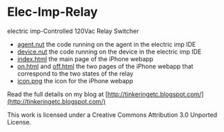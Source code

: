 Elec-Imp-Relay
==============

electric imp-Controlled 120Vac Relay Switcher

* [agent.nut](https://github.com/dwaq/Elec-Imp-Relay/blob/master/agent.nut) the code running on the agent in the electric imp IDE
* [device.nut](https://github.com/dwaq/Elec-Imp-Relay/blob/master/device.nut) the code running on the device in the electric imp IDE
* [index.html](https://github.com/dwaq/Elec-Imp-Relay/blob/master/index.html) the main page of the iPhone webapp
* [on.html](https://github.com/dwaq/Elec-Imp-Relay/blob/master/on.html) and [off.html](https://github.com/dwaq/Elec-Imp-Relay/blob/master/off.html) the two pages of the iPhone webapp that correspond to the two states of the relay
* [icon.png](https://github.com/dwaq/Elec-Imp-Relay/blob/master/icon.png) the icon for the iPhone webapp

Read the full details on my blog at [http://tinkeringetc.blogspot.com/](http://tinkeringetc.blogspot.com/)

This work is licensed under a Creative Commons Attribution 3.0 Unported License.